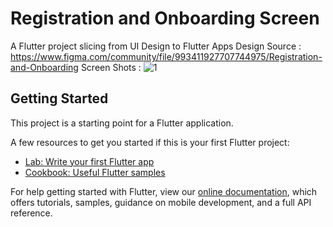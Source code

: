 # Registration and Onboarding Screen

A Flutter project slicing from UI Design to Flutter Apps
Design Source : https://www.figma.com/community/file/993411927707744975/Registration-and-Onboarding
Screen Shots :
![1](https://user-images.githubusercontent.com/63090705/126111393-b1986efe-0ea4-491e-ba56-08c3a79c6e30.png)



## Getting Started

This project is a starting point for a Flutter application.

A few resources to get you started if this is your first Flutter project:

- [Lab: Write your first Flutter app](https://flutter.dev/docs/get-started/codelab)
- [Cookbook: Useful Flutter samples](https://flutter.dev/docs/cookbook)

For help getting started with Flutter, view our
[online documentation](https://flutter.dev/docs), which offers tutorials,
samples, guidance on mobile development, and a full API reference.
